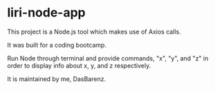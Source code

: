 # liri-node-app
This project is a Node.js tool which makes use of Axios calls.


It was built for a coding bootcamp.


Run Node through terminal and provide commands, "x", "y", and "z" in order to display info about x, y, and z respectively.

It is maintained by me, DasBarenz.


